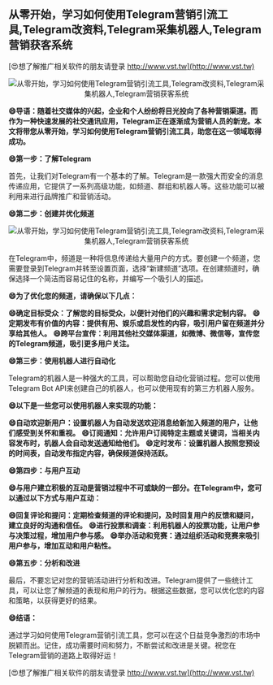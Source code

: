 ## **从零开始，学习如何使用Telegram营销引流工具,Telegram改资料,Telegram采集机器人,Telegram营销获客系统**

[😍想了解推广相关软件的朋友请登录 http://www.vst.tw](http://www.vst.tw)

 <center><img src="https://vst.tw/MP4/tuiguang/png/6.png" alt="从零开始，学习如何使用Telegram营销引流工具,Telegram改资料,Telegram采集机器人,Telegram营销获客系统"></center>

**😄导语：随着社交媒体的兴起，企业和个人纷纷将目光投向了各种营销渠道。而作为一种快速发展的社交通讯应用，Telegram正在逐渐成为营销人员的新宠。本文将带您从零开始，学习如何使用Telegram营销引流工具，助您在这一领域取得成功。**

**😄第一步：了解Telegram**

首先，让我们对Telegram有一个基本的了解。Telegram是一款强大而安全的消息传递应用，它提供了一系列高级功能，如频道、群组和机器人等。这些功能可以被利用来进行品牌推广和营销活动。

**😄第二步：创建并优化频道**

 <center><img src="https://vst.tw/MP4/tuiguang/png/2.png" alt="从零开始，学习如何使用Telegram营销引流工具,Telegram改资料,Telegram采集机器人,Telegram营销获客系统"></center>

在Telegram中，频道是一种将信息传递给大量用户的方式。要创建一个频道，您需要登录到Telegram并转至设置页面，选择“新建频道”选项。在创建频道时，确保选择一个简洁而容易记住的名称，并编写一个吸引人的描述。

**😄为了优化您的频道，请确保以下几点：**

**😄确定目标受众：了解您的目标受众，以便针对他们的兴趣和需求定制内容。**
**😄定期发布有价值的内容：提供有用、娱乐或启发性的内容，吸引用户留在频道并分享给其他人。**
**😄跨平台宣传：利用其他社交媒体渠道，如微博、微信等，宣传您的Telegram频道，吸引更多用户关注。**

**😄第三步：使用机器人进行自动化**

Telegram的机器人是一种强大的工具，可以帮助您自动化营销过程。您可以使用Telegram Bot API来创建自己的机器人，也可以使用现有的第三方机器人服务。

**😄以下是一些您可以使用机器人来实现的功能：**

**😄自动欢迎新用户：设置机器人为自动发送欢迎消息给新加入频道的用户，让他们感受到关怀和重视。**
**😄订阅通知：允许用户订阅特定主题或关键词，当相关内容发布时，机器人会自动发送通知给他们。**
**😄定时发布：设置机器人按照您预设的时间表，自动发布指定内容，确保频道保持活跃。**

**😄第四步：与用户互动**

**😄与用户建立积极的互动是营销过程中不可或缺的一部分。在Telegram中，您可以通过以下方式与用户互动：**

**😄回复评论和提问：定期检查频道的评论和提问，及时回复用户的反馈和疑问，建立良好的沟通和信任。**
**😄进行投票和调查：利用机器人的投票功能，让用户参与决策过程，增加用户参与感。**
**😄举办活动和竞赛：通过组织活动和竞赛来吸引用户参与，增加互动和用户粘性。**

**😄第五步：分析和改进**

最后，不要忘记对您的营销活动进行分析和改进。Telegram提供了一些统计工具，可以让您了解频道的表现和用户的行为。根据这些数据，您可以优化您的内容和策略，以获得更好的结果。

**😄结语：**

通过学习如何使用Telegram营销引流工具，您可以在这个日益竞争激烈的市场中脱颖而出。记住，成功需要时间和努力，不断尝试和改进是关键。祝您在Telegram营销的道路上取得好运！

[😍想了解推广相关软件的朋友请登录 http://www.vst.tw](http://www.vst.tw)



